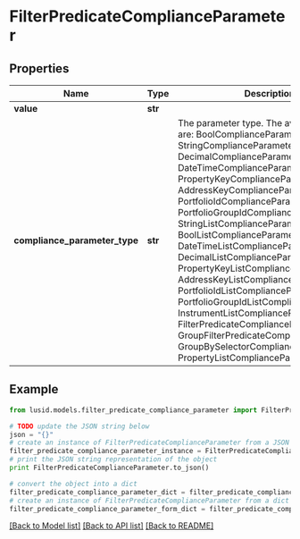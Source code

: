# FilterPredicateComplianceParameter


## Properties
Name | Type | Description | Notes
------------ | ------------- | ------------- | -------------
**value** | **str** |  | 
**compliance_parameter_type** | **str** | The parameter type. The available values are: BoolComplianceParameter, StringComplianceParameter, DecimalComplianceParameter, DateTimeComplianceParameter, PropertyKeyComplianceParameter, AddressKeyComplianceParameter, PortfolioIdComplianceParameter, PortfolioGroupIdComplianceParameter, StringListComplianceParameter, BoolListComplianceParameter, DateTimeListComplianceParameter, DecimalListComplianceParameter, PropertyKeyListComplianceParameter, AddressKeyListComplianceParameter, PortfolioIdListComplianceParameter, PortfolioGroupIdListComplianceParameter, InstrumentListComplianceParameter, FilterPredicateComplianceParameter, GroupFilterPredicateComplianceParameter, GroupBySelectorComplianceParameter, PropertyListComplianceParameter | 

## Example

```python
from lusid.models.filter_predicate_compliance_parameter import FilterPredicateComplianceParameter

# TODO update the JSON string below
json = "{}"
# create an instance of FilterPredicateComplianceParameter from a JSON string
filter_predicate_compliance_parameter_instance = FilterPredicateComplianceParameter.from_json(json)
# print the JSON string representation of the object
print FilterPredicateComplianceParameter.to_json()

# convert the object into a dict
filter_predicate_compliance_parameter_dict = filter_predicate_compliance_parameter_instance.to_dict()
# create an instance of FilterPredicateComplianceParameter from a dict
filter_predicate_compliance_parameter_form_dict = filter_predicate_compliance_parameter.from_dict(filter_predicate_compliance_parameter_dict)
```
[[Back to Model list]](../README.md#documentation-for-models) [[Back to API list]](../README.md#documentation-for-api-endpoints) [[Back to README]](../README.md)


